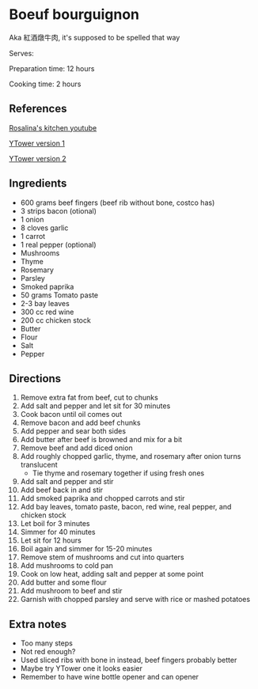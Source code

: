 # Boeuf bourguignon

Aka 紅酒燉牛肉, it's supposed to be spelled that way

Serves:

Preparation time: 12 hours

Cooking time: 2 hours

## References

[Rosalina's kitchen youtube](https://www.youtube.com/watch?v=AlkEtLqbj0E)

[YTower version 1](https://www.facebook.com/watch/?v=2493921860691477)

[YTower version 2](https://www.facebook.com/watch/?v=2625370774180372)

## Ingredients

- 600 grams beef fingers (beef rib without bone, costco has)
- 3 strips bacon (otional)
- 1 onion
- 8 cloves garlic
- 1 carrot
- 1 real pepper (optional)
- Mushrooms
- Thyme
- Rosemary
- Parsley
- Smoked paprika
- 50 grams Tomato paste
- 2-3 bay leaves
- 300 cc red wine
- 200 cc chicken stock
- Butter
- Flour
- Salt
- Pepper

## Directions

1. Remove extra fat from beef, cut to chunks
2. Add salt and pepper and let sit for 30 minutes
3. Cook bacon until oil comes out
4. Remove bacon and add beef chunks
5. Add pepper and sear both sides
6. Add butter after beef is browned and mix for a bit
7. Remove beef and add diced onion
8. Add roughly chopped garlic, thyme, and rosemary after onion turns translucent
   - Tie thyme and rosemary together if using fresh ones
9. Add salt and pepper and stir
10. Add beef back in and stir
11. Add smoked paprika and chopped carrots and stir
12. Add bay leaves, tomato paste, bacon, red wine, real pepper, and chicken stock
13. Let boil for 3 minutes
14. Simmer for 40 minutes
15. Let sit for 12 hours
16. Boil again and simmer for 15-20 minutes
17. Remove stem of mushrooms and cut into quarters
18. Add mushrooms to cold pan
19. Cook on low heat, adding salt and pepper at some point
20. Add butter and some flour
21. Add mushroom to beef and stir
22. Garnish with chopped parsley and serve with rice or mashed potatoes

## Extra notes

- Too many steps
- Not red enough?
- Used sliced ribs with bone in instead, beef fingers probably better
- Maybe try YTower one it looks easier
- Remember to have wine bottle opener and can opener
